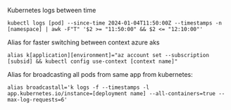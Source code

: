 Kubernetes logs between time
```
kubectl logs [pod] --since-time 2024-01-04T11:50:00Z --timestamps -n [namespace] | awk -F"T" '$2 >= "11:50:00" && $2 <= "12:10:00"'
```
Alias for faster switching between context azure aks
```
alias k[application][environment]="az account set --subscription [subsid] && kubectl config use-context [context name]"
```

Alias for broadcasting all pods from same app from kubernetes:
```
alias broadcastall='k logs -f --timestamps -l app.kubernetes.io/instance=[deployment name] --all-containers=true --max-log-requests=6'
```

